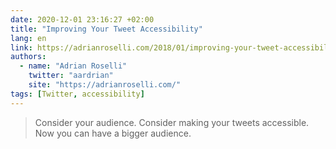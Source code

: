 ```yaml
---
date: 2020-12-01 23:16:27 +02:00
title: "Improving Your Tweet Accessibility"
lang: en
link: https://adrianroselli.com/2018/01/improving-your-tweet-accessibility.html
authors:
  - name: "Adrian Roselli"
    twitter: "aardrian"
    site: "https://adrianroselli.com/"
tags: [Twitter, accessibility]
---
```


> Consider your audience. Consider making your tweets accessible. Now you can have a bigger audience.
